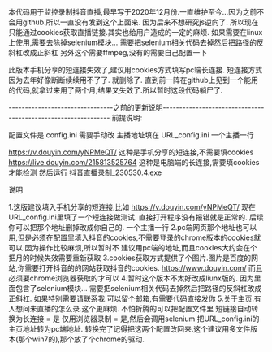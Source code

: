 本代码用于监控录制抖音直播,最早写于2020年12月份.一直维护至今...因为之前不会用github.所以一直没有发到这个上面来.
因为后来不想研究js逆向了. 所以现在只能通过cookies获取直播链接.其实也给用户造成的一定的麻烦.
如果需要在linux上使用,需要去除掉selenium模块... 需要把selenium相关代码去掉然后把路径的反斜杠改成正斜杠
另外这个需要ffmpeg,没有的需要自己配置一下

此版本手机分享的短连接失效了,建议用cookies方式填写pc端长连接. 短连接方式因为去年好像断断续续用不了了. 就删除了. 直到前一阵在github上见到一个能用的代码,就拿过来用了两个月,结果又失效了.所以暂时这段代码躺尸了.

--------------------------------之前的更新说明--------------------------------------------------------------
前提说明:

配置文件是 config.ini 需要手动改
主播地址填在 URL_config.ini 一个主播一行 

https://v.douyin.com/yNPMeQT/  这种是手机分享的短连接,不需要填cookies
https://live.douyin.com/215813525764 这种是电脑端的长连接,需要填cookies才能检测 
然后运行 抖音直播录制_230530.4.exe



说明

1.这版建议填入手机分享的短连接,比如 https://v.douyin.com/yNPMeQT/ 
  现在URL_config.ini里填了一个短连接做测试. 直接打开程序没有报错就是正常的. 
  后续你可以把那个地址删掉改成你自己的. 一个主播一行
2.pc端网页那个地址也可以用,但是必须在配置里填入抖音的cookies,不需要登录的chrome版本的cookies就可以.因为操作比较麻烦,所以暂时不
  建议用pc端的地址,而且cookies大约会在个把月的时候失效需要重新获取
3.cookies获取方式提供了个图片.图片是百度的网站,你需要打开抖音的的网站获取抖音的cookies. https://www.douyin.com/
  而且必须要chrome浏览器获取的才可以
4.暂时这个版本不太好改成liunx版的. 因为里面包含了selenium模块... 需要把selenium相关代码去掉然后把路径的反斜杠改成正斜杠. 如果特别需要请联系我
  可以留个邮箱,有需要代码直接发你
5.关于主页.有人想问未直播的怎么录.这个更麻烦. 不怕折腾的可以把配置文件里 短链接自动转换为长连接 = 是 仅用浏览器录制 = 是,然后会调用selenium
  把URL_config.ini的主页地址转为pc端地址. 转换完了记得把这两个配置改回来.这个建议用多文件版本(那个win7的),那个放了个chrome的驱动.
  

